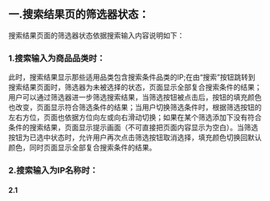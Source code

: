 ## 一.搜索结果页的筛选器状态：
搜索结果页面的筛选器状态依据搜索输入内容说明如下：
### 1.搜索输入为商品品类时：
此时，搜索结果显示那些适用品类包含搜索条件品类的IP;在由“搜索”按钮跳转到搜索结果页面时，筛选器为未被选择的状态，页面显示全部复合搜索条件的结果；用户可以通过筛选器进一步筛选搜索结果，当筛选按钮被点击后，按钮的填充颜色也改变，页面显示符合筛选条件的结果；当用户切换筛选条件时，根据筛选按钮的左右方位，页面也依据方位向左或向右滑动切换；如果在某个筛选添加下没有符合条件的搜索结果，页面显示提示画面（不可直接把页面内容显示为空白）。当筛选按钮为已选中状态时，允许用户再次点击筛选按钮取消选择，填充颜色切换回默认颜色，同时页面显示全部复合搜索条件的结果。

### 2.搜索输入为IP名称时：
#### 2.1
